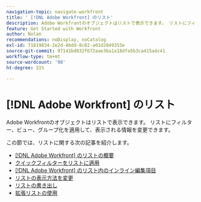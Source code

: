 ```yaml
---
navigation-topic: navigate-workfront
title: ' [!DNL Adobe Workfront] のリスト'
description: Adobe Workfrontのオブジェクトはリストで表示できます。 リストにフィルター、ビュー、グループ化を適用して、表示される情報を変更できます。 このセクションには、リストに関する次の記事が含まれます
feature: Get Started with Workfront
author: Nolan
recommendations: noDisplay, noCatalog
exl-id: 71819834-2e2d-4bdd-8c82-a01d2849355e
source-git-commit: 97141bd032f672aae3ba1a18dfa5b3ca415adc41
workflow-type: tm+mt
source-wordcount: '98'
ht-degree: 31%

---
```


# [!DNL Adobe Workfront] のリスト

<!--Audited: 11/2024-->

Adobe Workfrontのオブジェクトはリストで表示できます。 リストにフィルター、ビュー、グループ化を適用して、表示される情報を変更できます。

この節では、リストに関する次の記事を紹介します。

* [&#x200B; [!DNL Adobe Workfront] のリストの概要](../../../workfront-basics/navigate-workfront/use-lists/view-items-in-a-list.md)
* [クイックフィルターをリストに適用](../../../workfront-basics/navigate-workfront/use-lists/apply-quick-filter-list.md)
* [&#x200B; [!DNL Adobe Workfront] のリスト内のインライン編集項目](../../../workfront-basics/navigate-workfront/use-lists/inline-edit-objects.md)
* [リストの表示方法を変更](../../../workfront-basics/navigate-workfront/use-lists/modify-list-display.md)
* [リストの書き出し](../../../workfront-basics/navigate-workfront/use-lists/export-lists.md)
* [拡張リストの使用](/help/quicksilver/workfront-basics/navigate-workfront/use-lists/enhanced-lists.md)
